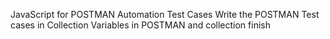 JavaScript for POSTMAN Automation Test Cases
Write the POSTMAN Test cases in Collection
Variables in POSTMAN and collection finish
